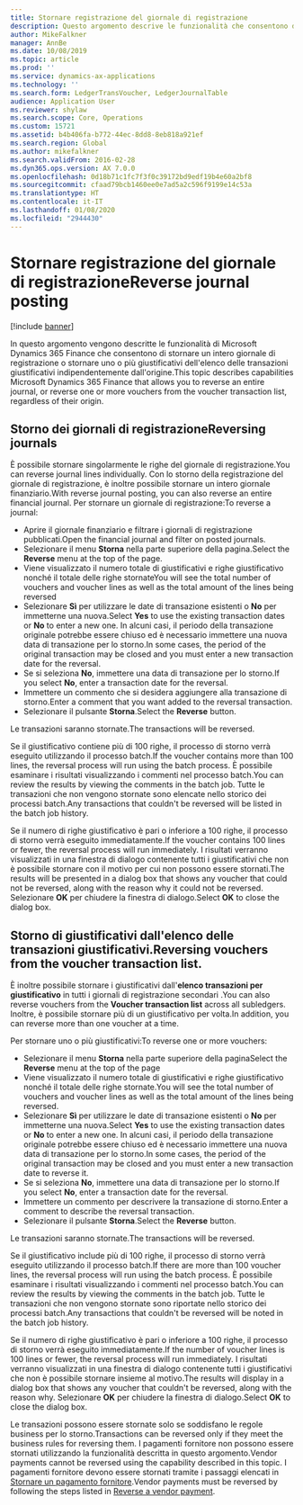 ```yaml
---
title: Stornare registrazione del giornale di registrazione
description: Questo argomento descrive le funzionalità che consentono di stornare i voucher dall'elenco delle transazioni dei voucher o dai giornali finanziari.
author: MikeFalkner
manager: AnnBe
ms.date: 10/08/2019
ms.topic: article
ms.prod: ''
ms.service: dynamics-ax-applications
ms.technology: ''
ms.search.form: LedgerTransVoucher, LedgerJournalTable
audience: Application User
ms.reviewer: shylaw
ms.search.scope: Core, Operations
ms.custom: 15721
ms.assetid: b4b406fa-b772-44ec-8dd8-8eb818a921ef
ms.search.region: Global
ms.author: mikefalkner
ms.search.validFrom: 2016-02-28
ms.dyn365.ops.version: AX 7.0.0
ms.openlocfilehash: 0d18b71c1fc7f3f0c39172bd9edf19b4e60a2bf8
ms.sourcegitcommit: cfaad79bcb1460ee0e7ad5a2c596f9199e14c53a
ms.translationtype: HT
ms.contentlocale: it-IT
ms.lasthandoff: 01/08/2020
ms.locfileid: "2944430"
---
```

# <a name="reverse-journal-posting"></a><span data-ttu-id="24dcb-103">Stornare registrazione del giornale di registrazione</span><span class="sxs-lookup"><span data-stu-id="24dcb-103">Reverse journal posting</span></span>

[!include [banner](../includes/banner.md)]

<span data-ttu-id="24dcb-104">In questo argomento vengono descritte le funzionalità di Microsoft Dynamics 365 Finance che consentono di stornare un intero giornale di registrazione o stornare uno o più giustificativi dell'elenco delle transazioni giustificativi indipendentemente dall'origine.</span><span class="sxs-lookup"><span data-stu-id="24dcb-104">This topic describes capabilities Microsoft Dynamics 365 Finance that allows you to reverse an entire journal, or reverse one or more vouchers from the voucher transaction list, regardless of their origin.</span></span> 

## <a name="reversing-journals"></a><span data-ttu-id="24dcb-105">Storno dei giornali di registrazione</span><span class="sxs-lookup"><span data-stu-id="24dcb-105">Reversing journals</span></span>

<span data-ttu-id="24dcb-106">È possibile stornare singolarmente le righe del giornale di registrazione.</span><span class="sxs-lookup"><span data-stu-id="24dcb-106">You can reverse journal lines individually.</span></span> <span data-ttu-id="24dcb-107">Con lo storno della registrazione del giornale di registrazione, è inoltre possibile stornare un intero giornale finanziario.</span><span class="sxs-lookup"><span data-stu-id="24dcb-107">With reverse journal posting, you can also reverse an entire financial journal.</span></span> <span data-ttu-id="24dcb-108">Per stornare un giornale di registrazione:</span><span class="sxs-lookup"><span data-stu-id="24dcb-108">To reverse a journal:</span></span> 

- <span data-ttu-id="24dcb-109">Aprire il giornale finanziario e filtrare i giornali di registrazione pubblicati.</span><span class="sxs-lookup"><span data-stu-id="24dcb-109">Open the financial journal and filter on posted journals.</span></span>
- <span data-ttu-id="24dcb-110">Selezionare il menu **Storna** nella parte superiore della pagina.</span><span class="sxs-lookup"><span data-stu-id="24dcb-110">Select the **Reverse** menu at the top of the page.</span></span>
- <span data-ttu-id="24dcb-111">Viene visualizzato il numero totale di giustificativi e righe giustificativo nonché il totale delle righe stornate</span><span class="sxs-lookup"><span data-stu-id="24dcb-111">You will see the total number of vouchers and voucher lines as well as the total amount of the lines being reversed</span></span>
- <span data-ttu-id="24dcb-112">Selezionare **Sì** per utilizzare le date di transazione esistenti o **No** per immetterne una nuova.</span><span class="sxs-lookup"><span data-stu-id="24dcb-112">Select **Yes** to use the existing transaction dates or **No** to enter a new one.</span></span> <span data-ttu-id="24dcb-113">In alcuni casi, il periodo della transazione originale potrebbe essere chiuso ed è necessario immettere una nuova data di transazione per lo storno.</span><span class="sxs-lookup"><span data-stu-id="24dcb-113">In some cases, the period of the original transaction may be closed and you must enter a new transaction date for the reversal.</span></span>
- <span data-ttu-id="24dcb-114">Se si seleziona **No**, immettere una data di transazione per lo storno.</span><span class="sxs-lookup"><span data-stu-id="24dcb-114">If you select **No**, enter a transaction date for the reversal.</span></span> 
- <span data-ttu-id="24dcb-115">Immettere un commento che si desidera aggiungere alla transazione di storno.</span><span class="sxs-lookup"><span data-stu-id="24dcb-115">Enter a comment that you want added to the reversal transaction.</span></span>
- <span data-ttu-id="24dcb-116">Selezionare il pulsante **Storna**.</span><span class="sxs-lookup"><span data-stu-id="24dcb-116">Select the **Reverse** button.</span></span>

<span data-ttu-id="24dcb-117">Le transazioni saranno stornate.</span><span class="sxs-lookup"><span data-stu-id="24dcb-117">The transactions will be reversed.</span></span> 

<span data-ttu-id="24dcb-118">Se il giustificativo contiene più di 100 righe, il processo di storno verrà eseguito utilizzando il processo batch.</span><span class="sxs-lookup"><span data-stu-id="24dcb-118">If the voucher contains more than 100 lines, the reversal process will run using the batch process.</span></span> <span data-ttu-id="24dcb-119">È possibile esaminare i risultati visualizzando i commenti nel processo batch.</span><span class="sxs-lookup"><span data-stu-id="24dcb-119">You can review the results by viewing the comments in the batch job.</span></span> <span data-ttu-id="24dcb-120">Tutte le transazioni che non vengono stornate sono elencate nello storico dei processi batch.</span><span class="sxs-lookup"><span data-stu-id="24dcb-120">Any transactions that couldn't be reversed will be listed in the batch job history.</span></span>

<span data-ttu-id="24dcb-121">Se il numero di righe giustificativo è pari o inferiore a 100 righe, il processo di storno verrà eseguito immediatamente.</span><span class="sxs-lookup"><span data-stu-id="24dcb-121">If the voucher contains 100 lines or fewer, the reversal process will run immediately.</span></span> <span data-ttu-id="24dcb-122">I risultati verranno visualizzati in una finestra di dialogo contenente tutti i giustificativi che non è possibile stornare con il motivo per cui non possono essere stornati.</span><span class="sxs-lookup"><span data-stu-id="24dcb-122">The results will be presented in a dialog box that shows any voucher that could not be reversed, along with the reason why it could not be reversed.</span></span> <span data-ttu-id="24dcb-123">Selezionare **OK** per chiudere la finestra di dialogo.</span><span class="sxs-lookup"><span data-stu-id="24dcb-123">Select **OK** to close the dialog box.</span></span>

## <a name="reversing-vouchers-from-the-voucher-transaction-list"></a><span data-ttu-id="24dcb-124">Storno di giustificativi dall'elenco delle transazioni giustificativi.</span><span class="sxs-lookup"><span data-stu-id="24dcb-124">Reversing vouchers from the voucher transaction list.</span></span> 

<span data-ttu-id="24dcb-125">È inoltre possibile stornare i giustificativi dall'**elenco transazioni per giustificativo** in tutti i giornali di registrazione secondari .</span><span class="sxs-lookup"><span data-stu-id="24dcb-125">You can also reverse vouchers from the **Voucher transaction list** across all subledgers.</span></span> <span data-ttu-id="24dcb-126">Inoltre, è possibile stornare più di un giustificativo per volta.</span><span class="sxs-lookup"><span data-stu-id="24dcb-126">In addition, you can reverse more than one voucher at a time.</span></span> 

<span data-ttu-id="24dcb-127">Per stornare uno o più giustificativi:</span><span class="sxs-lookup"><span data-stu-id="24dcb-127">To reverse one or more vouchers:</span></span> 

- <span data-ttu-id="24dcb-128">Selezionare il menu **Storna** nella parte superiore della pagina</span><span class="sxs-lookup"><span data-stu-id="24dcb-128">Select the **Reverse** menu at the top of the page</span></span>
- <span data-ttu-id="24dcb-129">Viene visualizzato il numero totale di giustificativi e righe giustificativo nonché il totale delle righe stornate.</span><span class="sxs-lookup"><span data-stu-id="24dcb-129">You will see the total number of vouchers and voucher lines as well as the total amount of the lines being reversed.</span></span>
- <span data-ttu-id="24dcb-130">Selezionare **Sì** per utilizzare le date di transazione esistenti o **No** per immetterne una nuova.</span><span class="sxs-lookup"><span data-stu-id="24dcb-130">Select **Yes** to use the existing transaction dates or **No** to enter a new one.</span></span> <span data-ttu-id="24dcb-131">In alcuni casi, il periodo della transazione originale potrebbe essere chiuso ed è necessario immettere una nuova data di transazione per lo storno.</span><span class="sxs-lookup"><span data-stu-id="24dcb-131">In some cases, the period of the original transaction may be closed and you must enter a new transaction date to reverse it.</span></span>
- <span data-ttu-id="24dcb-132">Se si seleziona **No**, immettere una data di transazione per lo storno.</span><span class="sxs-lookup"><span data-stu-id="24dcb-132">If you select **No**, enter a transaction date for the reversal.</span></span> 
- <span data-ttu-id="24dcb-133">Immettere un commento per descrivere la transazione di storno.</span><span class="sxs-lookup"><span data-stu-id="24dcb-133">Enter a comment to describe the reversal transaction.</span></span>
- <span data-ttu-id="24dcb-134">Selezionare il pulsante **Storna**.</span><span class="sxs-lookup"><span data-stu-id="24dcb-134">Select the **Reverse** button.</span></span>

<span data-ttu-id="24dcb-135">Le transazioni saranno stornate.</span><span class="sxs-lookup"><span data-stu-id="24dcb-135">The transactions will be reversed.</span></span> 

<span data-ttu-id="24dcb-136">Se il giustificativo include più di 100 righe, il processo di storno verrà eseguito utilizzando il processo batch.</span><span class="sxs-lookup"><span data-stu-id="24dcb-136">If there are more than 100 voucher lines, the reversal process will run using the batch process.</span></span> <span data-ttu-id="24dcb-137">È possibile esaminare i risultati visualizzando i commenti nel processo batch.</span><span class="sxs-lookup"><span data-stu-id="24dcb-137">You can review the results by viewing the comments in the batch job.</span></span> <span data-ttu-id="24dcb-138">Tutte le transazioni che non vengono stornate sono riportate nello storico dei processi batch.</span><span class="sxs-lookup"><span data-stu-id="24dcb-138">Any transactions that couldn't be reversed will be noted in the batch job history.</span></span>

<span data-ttu-id="24dcb-139">Se il numero di righe giustificativo è pari o inferiore a 100 righe, il processo di storno verrà eseguito immediatamente.</span><span class="sxs-lookup"><span data-stu-id="24dcb-139">If the number of voucher lines is 100 lines or fewer, the reversal process will run immediately.</span></span> <span data-ttu-id="24dcb-140">I risultati verranno visualizzati in una finestra di dialogo contenente tutti i giustificativi che non è possibile stornare insieme al motivo.</span><span class="sxs-lookup"><span data-stu-id="24dcb-140">The results will display in a dialog box that shows any voucher that couldn't be reversed, along with the reason why.</span></span> <span data-ttu-id="24dcb-141">Selezionare **OK** per chiudere la finestra di dialogo.</span><span class="sxs-lookup"><span data-stu-id="24dcb-141">Select **OK** to close the dialog box.</span></span>

<span data-ttu-id="24dcb-142">Le transazioni possono essere stornate solo se soddisfano le regole business per lo storno.</span><span class="sxs-lookup"><span data-stu-id="24dcb-142">Transactions can be reversed only if they meet the business rules for reversing them.</span></span> <span data-ttu-id="24dcb-143">I pagamenti fornitore non possono essere stornati utilizzando la funzionalità descritta in questo argomento.</span><span class="sxs-lookup"><span data-stu-id="24dcb-143">Vendor payments cannot be reversed using the capability described in this topic.</span></span> <span data-ttu-id="24dcb-144">I pagamenti fornitore devono essere stornati tramite i passaggi elencati in [Stornare un pagamento fornitore](https://docs.microsoft.com/en-us/dynamics365/finance/accounts-payable/reverse-vendor-payment).</span><span class="sxs-lookup"><span data-stu-id="24dcb-144">Vendor payments must be reversed by following the steps listed in [Reverse a vendor payment](https://docs.microsoft.com/en-us/dynamics365/finance/accounts-payable/reverse-vendor-payment).</span></span>

